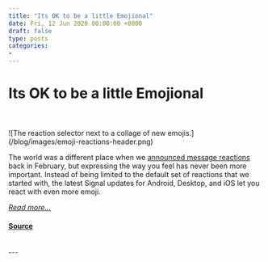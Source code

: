 ```yaml
---
title: "Its OK to be a little Emojional"
date: Fri, 12 Jun 2020 00:00:00 +0000
draft: false
type: posts
categories: 
- 
---
```

# Its OK to be a little Emojional

<br/>

<br/>
![The reaction selector next to a collage of new emojis.](/blog/images/emoji-reactions-header.png)

The world was a different place when we [announced message reactions](https://signal.org/blog/reactions/) back in February, but expressing the way you feel has never been more important. Instead of being limited to the default set of reactions that we started with, the latest Signal updates for Android, Desktop, and iOS let you react with even more emoji.

[_Read more..._](https://signal.org/blog/more-reactions/)

#### [Source](https://signal.org/blog/more-reactions/)

<br/>
---
